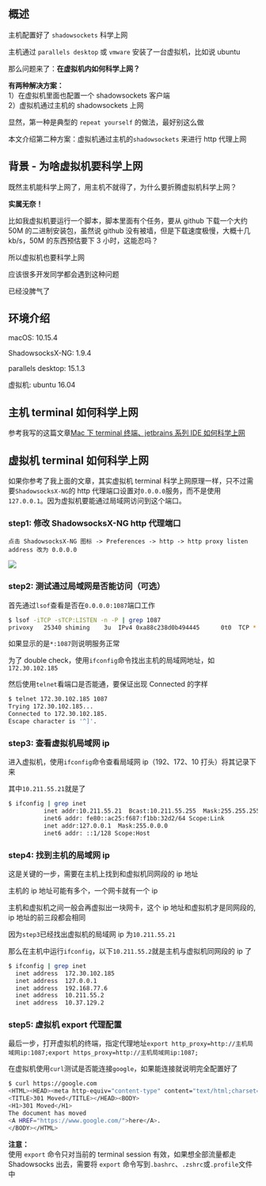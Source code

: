 [//title]: (Mac下虚拟机如何使用主机的shadowsockets科学上网)
[//englishtitle]: (mac-virtual-machine-proxy-through-host-machine-shadowsocks)
[//category]: (mac,shadowsocks,gfw)
[//tags]: (mac,shadowsocks,gfw,terminal,proxy,virtual-machine,科学上网,翻墙)
[//createtime]: (2020-04-29)
[//updatetime]: (2020-04-29)

## 概述

主机配置好了 `shadowsockets` 科学上网

主机通过 `parallels desktop` 或 `vmware` 安装了一台虚拟机，比如说 ubuntu

那么问题来了：**在虚拟机内如何科学上网？**

**有两种解决方案：**  
1）在虚拟机里面也配置一个 shadowsockets 客户端  
2）虚拟机通过主机的 shadowsockets 上网

显然，第一种是典型的 `repeat yourself` 的做法，最好别这么做

本文介绍第二种方案：虚拟机通过主机的`shadowsockets` 来进行 http 代理上网

## 背景 - 为啥虚拟机要科学上网

既然主机能科学上网了，用主机不就得了，为什么要折腾虚拟机科学上网？

**实属无奈！**

比如我虚拟机要运行一个脚本，脚本里面有个任务，要从 github 下载一个大约 50M 的二进制安装包，虽然说 github 没有被墙，但是下载速度极慢，大概十几 kb/s，50M 的东西预估要下 3 小时，这能忍吗？

所以虚拟机也要科学上网

应该很多开发同学都会遇到这种问题

已经没脾气了

## 环境介绍

macOS: 10.15.4

ShadowsocksX-NG: 1.9.4

parallels desktop: 15.1.3

虚拟机: ubuntu 16.04

## 主机 terminal 如何科学上网

参考我写的这篇文章[Mac 下 terminal 终端、jetbrains 系列 IDE 如何科学上网](https://liushiming.cn/2020/04/28/mac-terminal-proxy-though-shadowsocks-pass-gfw/)

## 虚拟机 terminal 如何科学上网

如果你参考了我上面的文章，其实虚拟机 terminal 科学上网原理一样，只不过需要`ShadowsocksX-NG`的 http 代理端口设置对`0.0.0.0`服务，而不是使用`127.0.0.1`。因为虚拟机要能通过局域网访问到这个端口。

### step1: 修改 ShadowsocksX-NG http 代理端口

`点击 ShadowsocksX-NG 图标 -> Preferences -> http -> http proxy listen address 改为 0.0.0.0`

![](https://cdn.liushiming.cn/img/20200429085159.png)

### step2: 测试通过局域网是否能访问（可选）

首先通过`lsof`查看是否在`0.0.0.0:1087`端口工作

```bash
$ lsof -iTCP -sTCP:LISTEN -n -P | grep 1087
privoxy   25340 shiming    3u  IPv4 0xa88c238d0b494445      0t0  TCP *:1087 (LISTEN)
```

如果显示的是`*:1087`则说明服务正常

为了 double check，使用`ifconfig`命令找出主机的局域网地址，如`172.30.102.185`

然后使用`telnet`看端口是否能通，要保证出现 Connected 的字样

```bash
$ telnet 172.30.102.185 1087
Trying 172.30.102.185...
Connected to 172.30.102.185.
Escape character is '^]'.
```

### step3: 查看虚拟机局域网 ip

进入虚拟机，使用`ifconfig`命令查看局域网 ip（192、172、10 打头）将其记录下来

其中`10.211.55.21`就是了

```bash
$ ifconfig | grep inet
          inet addr:10.211.55.21  Bcast:10.211.55.255  Mask:255.255.255.0
          inet6 addr: fe80::ac25:f687:f1bb:32d2/64 Scope:Link
          inet addr:127.0.0.1  Mask:255.0.0.0
          inet6 addr: ::1/128 Scope:Host
```

### step4: 找到主机的局域网 ip

这是关键的一步，需要在主机上找到和虚拟机同网段的 ip 地址

主机的 ip 地址可能有多个，一个网卡就有一个 ip

主机和虚拟机之间一般会再虚拟出一块网卡，这个 ip 地址和虚拟机才是同网段的, ip 地址的前三段都会相同

因为`step3`已经找出虚拟机的局域网 ip 为`10.211.55.21`

那么在主机中运行`ifconfig`，以下`10.211.55.2`就是主机与虚拟机同网段的 ip 了

```bash
$ ifconfig | grep inet
  inet address  172.30.102.185
  inet address  127.0.0.1
  inet address  192.168.77.6
  inet address  10.211.55.2
  inet address  10.37.129.2
```

### step5: 虚拟机 export 代理配置

最后一步，打开虚拟机的终端，指定代理地址`export http_proxy=http://主机局域网ip:1087;export https_proxy=http://主机局域网ip:1087;`

在虚拟机使用`curl`测试是否能连接`google`，如果能连接就说明完全配置好了

```bash
$ curl https://google.com
<HTML><HEAD><meta http-equiv="content-type" content="text/html;charset=utf-8">
<TITLE>301 Moved</TITLE></HEAD><BODY>
<H1>301 Moved</H1>
The document has moved
<A HREF="https://www.google.com/">here</A>.
</BODY></HTML>
```

**注意：**  
使用 `export` 命令只对当前的 terminal session 有效，如果想全部流量都走 Shadowsocks 出去，需要将 `export` 命令写到`.bashrc`、`.zshrc`或`.profile`文件中
